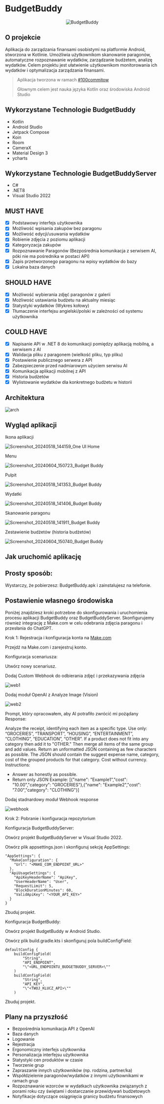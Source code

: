 # BudgetBuddy

<p align="center">
  <img src="https://github.com/KogelMogel123/BudgetBuddy/assets/19485654/5ff35d5b-7aeb-4526-8187-2e374a689dba" alt="BudgetBuddy">
</p>

## O projekcie
Aplikacja do zarządzania finansami osobistymi na platformie Android, stworzona w Kotlinie. Umożliwia użytkownikom skanowanie paragonów, automatyczne rozpoznawanie wydatków, zarządzanie budżetem, analizę wydatków. Celem projektu jest ułatwienie użytkownikom monitorowania ich wydatków i optymalizacja zarządzania finansami.

> <p align="left">Aplikacja tworzona w ramach <a href="https://100commitow.pl">#100commitow</a>
> <p align="left">Głownym celem jest nauka języka Kotlin oraz środowiska Android Studio

## Wykorzystane Technologie BudgetBuddy
 - Kotlin
 - Android Studio
 - Jetpack Compose
 - Koin
 - Room
 - CameraX
 - Material Design 3
 - ycharts

## Wykorzystane Technologie BudgetBuddyServer
 - C#
 - .NET8
 - Visual Studio 2022

## MUST HAVE
 - [x] Podstawowy interfejs użytkownika
 - [x] Możliwość wpisania zakupów bez paragonu
 - [x] Możliwość edycji/usuwania wydatków
 - [x] Robienie zdjęcia z poziomu aplikacji
 - [x] Kategoryzacja zakupów
 - [x] Rozpoznawanie Paragonów (Bezpośrednia komunikacja z serwisem AI, póki nie ma pośrednika w postaci API)
 - [x] Zapis przetworzonego paragonu na wpisy wydatków do bazy
 - [x] Lokalna baza danych

## SHOULD HAVE
 - [x] Możliwość wybierania zdjęć paragonów z galerii
 - [x] Możliwość ustawiania budżetu na aktualny miesiąc
 - [x] Statystyki wydatków (Wykres kołowy)
 - [x] Tłumaczenie interfejsu angielski/polski w zależności od systemu użytkownika

## COULD HAVE
 - [x] Napisanie API w .NET 8 do komunikacji pomiędzy aplikacją mobilną, a serwisem z AI
 - [x] Walidacja pliku z paragonem (wielkość pliku, typ pliku)
 - [x] Postawienie publicznego serwera z API
 - [x] Zabezpieczenie przed nadmiarowym użyciem serwisu AI
 - [x] Komunikacja aplikacji mobilnej z API
 - [x] Historia budżetów
 - [x] Wylistowanie wydatków dla konkretnego budżetu w historii

## Architektura

![arch](https://github.com/KogelMogel123/BudgetBuddy/assets/19485654/860848ee-319b-4531-8c00-84887a83d202)

## Wygląd aplikacji
Ikona aplikacji

![Screenshot_20240518_144159_One UI Home](https://github.com/KogelMogel123/BudgetBuddy/assets/19485654/fb9bc326-6a35-40ea-b7e8-d32231364244)

Menu

![Screenshot_20240604_150723_Budget Buddy](https://github.com/KogelMogel123/BudgetBuddy/assets/19485654/0a8da634-84ce-46ee-b546-8c2a11dc3b71)

Pulpit

![Screenshot_20240518_141353_Budget Buddy](https://github.com/KogelMogel123/BudgetBuddy/assets/19485654/52436ab5-c08a-4bcc-9443-167810b3bd3a)

Wydatki

![Screenshot_20240518_141406_Budget Buddy](https://github.com/KogelMogel123/BudgetBuddy/assets/19485654/c7c4839b-a3b5-4ba9-80c1-2b43afbc8dce)

Skanowanie paragonu

![Screenshot_20240518_141911_Budget Buddy](https://github.com/KogelMogel123/BudgetBuddy/assets/19485654/1d70d89b-d77c-4718-95fa-dd6bb5196f1c)

Zestawienie budżetów (historia budżetów)

![Screenshot_20240604_150740_Budget Buddy](https://github.com/KogelMogel123/BudgetBuddy/assets/19485654/5570badb-5beb-4e1c-af68-961962fcc5eb)

## Jak uruchomić aplikację
## Prosty sposób:
  
Wystarczy, że pobierzesz: BudgetBuddy.apk i zainstalujesz na telefonie.

## Postawienie własnego środowiska

Poniżej znajdziesz kroki potrzebne do skonfigurowania i uruchomienia procesu aplikacji BudgetBuddy oraz BudgetBuddyServer. Skonfigurujemy również integrację z Make.com w celu odebrania zdjęcia paragonu i przesłania do ChatGPT.

Krok 1: Rejestracja i konfiguracja konta na [Make.com](https://www.make.com)

Przejdź na Make.com i zarejestruj konto.

Konfiguracja scenariusza:

Utwórz nowy scenariusz.

Dodaj Custom Webhook do odbierania zdjęć i przekazywania zdjęcia

![web1](https://github.com/KogelMogel123/BudgetBuddy/assets/19485654/3da98425-25b2-4d11-8de9-3e18304ae8be)

Dodaj moduł OpenAI z Analyze Image (Vision)

![web2](https://github.com/KogelMogel123/BudgetBuddy/assets/19485654/b471acb2-52d9-4f07-9157-42b5bcd485cc)

Prompt, który opracowałem, aby AI potrafiło zwrócić mi pożądany Response:

Analyze the receipt, identifying each item as a specific type. Use only: “GROCERIES”, “TRANSPORT”, “HOUSING”, “ENTERTAINMENT”, “CLOTHING”, “EDUCATION”, “OTHER”. If a product does not fit into any category then add it to "OTHER."
Then merge all items of the same group and add values. Return an unformatted JSON containing as few characters as possible. The JSON should contain the suggest expense name, category, cost of the grouped products for that category. Cost without currency.
Instructions:
- Answer as honestly as possible.
- Return only JSON
Example:
[{"name": "Example1","cost": "10.00","category": "GROCERIES"},{"name": "Example2","cost": "7.00","category": "CLOTHING"}]

Dodaj stadnardowy moduł Webhook response

![webhook](https://github.com/KogelMogel123/BudgetBuddy/assets/19485654/8092f732-4c06-4f05-9fde-850ca59f0797)

Krok 2: Pobranie i konfiguracja repozytorium

Konfiguracja BudgetBuddyServer:

Otwórz projekt BudgetBuddyServer w Visual Studio 2022.

Otwórz plik appsettings.json i skonfiguruj sekcję AppSettings:

    "AppSettings": {
      "MakeConfiguration": {
        "Url": "<MAKE_COM_ENDPOINT_URL>"
      },
      "ApiUsageSettings": {
        "ApiKeyHeaderName": "ApiKey",
        "UserHeaderName": "User",
        "RequestLimit": 5,
        "BlockDurationMinutes": 60,
        "ValidApiKey": "<YOUR_API_KEY>"
      }
    }

Zbuduj projekt.

Konfiguracja BudgetBuddy:

Otwórz projekt BudgetBuddy w Android Studio.

Otwórz plik build.gradle.kts i skonfiguruj pola buildConfigField:

    defaultConfig {
        buildConfigField(
            "String",
            "API_ENDPOINT",
            "\"<URL_ENDPOINTU_BUDGETBUDDY_SERVER>\""
        )
        buildConfigField(
            "String",
            "API_KEY",
            "\"<TWOJ_KLUCZ_API>\""
        )

Zbuduj projekt.

## Plany na przyszłość
 - Bezpośrednia komunikacja API z OpenAI
 - Baza danych
 - Logowanie
 - Rejestracja
 - Ergonomiczny interfejs użytkownika
 - Personalizacja interfejsu użytkownika
 - Statystyki cen produktów w czasie
 - Tworzenie grup
 - Zapraszanie innych użytkowników (np. rodzina, partner/ka)
 - Współdzielenie paragonów/wydatków z innymi użytkownikami w ramach grup
 - Rozpoznawanie wzorców w wydatkach użytkownika związanych z porami roku czy świętami i dostarczanie przewidywań budżetowych
 - Notyfikacje dotyczące osiągnięcia granicy budżetu finansowych

